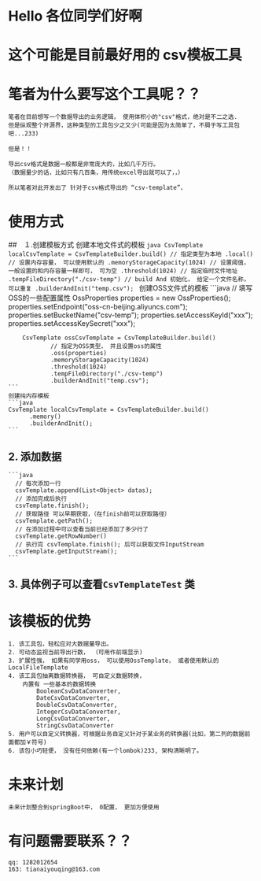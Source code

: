 # Hello 各位同学们好啊
# 这个可能是目前最好用的 csv模板工具

# 笔者为什么要写这个工具呢？？
    笔者在目前想写一个数据导出的业务逻辑， 使用体积小的"csv"格式，绝对是不二之选.
    但是纵观整个开源界，这种类型的工具包少之又少(可能是因为太简单了，不屑于写工具包吧...233)
    
    但是！！
    
    导出csv格式是数据一般都是非常庞大的，比如几千万行。
    （数据量少的话，比如只有几百条，用传统excel导出就可以了，，）
    
    所以笔者对此开发出了 针对于csv格式导出的 “csv-template”，
# 使用方式

 ##　１.创建模板方式
    创建本地文件式的模板
    ```java
        CsvTemplate localCsvTemplate = CsvTemplateBuilder.build()
                // 指定类型为本地
                .local()
                // 设置内存容量， 可以使用默认的
                .memoryStorageCapacity(1024)
                // 设置阈值， 一般设置的和内存容量一样即可， 可为空
                .threshold(1024)
                // 指定临时文件地址
                .tempFileDirectory("./csv-temp")
                // build And 初始化， 给定一个文件名称， 可以重复
                .builderAndInit("temp.csv");
    ```
    创建OSS文件式的模板 
    ```java
        // 填写OSS的一些配置属性
        OssProperties properties = new OssProperties();
        properties.setEndpoint("oss-cn-beijing.aliyuncs.com");
        properties.setBucketName("csv-temp");
        properties.setAccessKeyId("xxx");
        properties.setAccessKeySecret("xxx");
        
        CsvTemplate ossCsvTemplate = CsvTemplateBuilder.build()
                // 指定为OSS类型， 并且设置oss的属性
                .oss(properties)
                .memoryStorageCapacity(1024)
                .threshold(1024)
                .tempFileDirectory("./csv-temp")
                .builderAndInit("temp.csv");
    ```
    创建纯内存模板
    ```java
    CsvTemplate localCsvTemplate = CsvTemplateBuilder.build()
          .memory()
          .builderAndInit();
    ```
 ## 2. 添加数据
    ```java
      // 每次添加一行
      csvTemplate.append(List<Object> datas); 
      // 添加完成后执行
      csvTemplate.finish();
      // 获取路径 可以早期获取，（在finish前可以获取路径）
      csvTemplate.getPath();
      // 在添加过程中可以查看当前已经添加了多少行了
      csvTemplate.getRowNumber()
      // 执行完 csvTemplate.finish(); 后可以获取文件InputStream
      csvTemplate.getInputStream();
    ```
 ## 3. 具体例子可以查看`CsvTemplateTest` 类
# 该模板的优势
 
    1. 该工具包，轻松应对大数据量导出。
    2. 可动态监视当前导出行数， （可用作前端显示)
    3. 扩展性强， 如果有同学用oss， 可以使用OssTemplate， 或者使用默认的LocalFileTemplate
    4. 该工具包抽离数据转换器， 可自定义数据转换， 
        内置有 一些基本的数据转换
            BooleanCsvDataConverter,
            DateCsvDataConverter,
            DoubleCsvDataConverter,
            IntegerCsvDataConverter,
            LongCsvDataConverter,
            StringCsvDataConverter
    5. 用户可以自定义转换器，可根据业务自定义针对于某业务的转换器(比如，第二列的数据前面都加￥符号)
    6. 该包小巧轻便， 没有任何依赖(有一个lombok)233, 架构清晰明了。
# 未来计划
    未来计划整合到springBoot中， 0配置， 更加方便使用

# 有问题需要联系？？
    qq: 1282012654
    163: tianaiyouqing@163.com
    
       